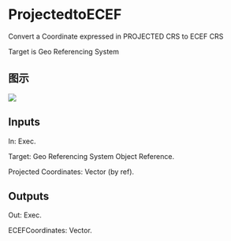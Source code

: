 # ProjectedtoECEF

Convert a Coordinate expressed in PROJECTED CRS to ECEF CRS

Target is Geo Referencing System

## 图示

![]($-20221218-19143594.png)

## Inputs

In: Exec.

Target: Geo Referencing System Object Reference.

Projected Coordinates: Vector (by ref).  

## Outputs

Out: Exec.

ECEFCoordinates: Vector.

